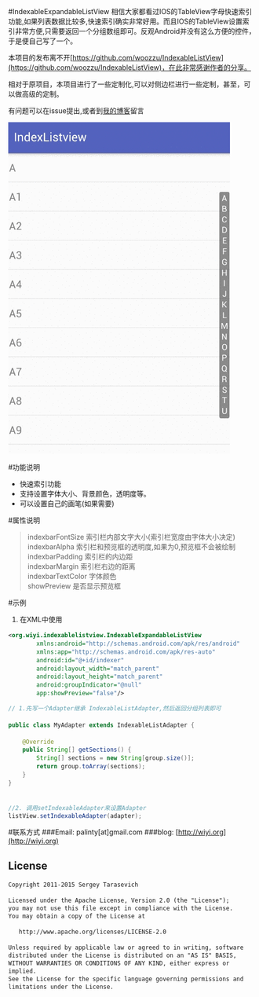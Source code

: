#IndexableExpandableListView
相信大家都看过IOS的TableView字母快速索引功能,如果列表数据比较多,快速索引确实非常好用。而且IOS的TableView设置索引非常方便,只需要返回一个分组数组即可。反观Android并没有这么方便的控件，于是便自己写了一个。   

本项目的发布离不开[https://github.com/woozzu/IndexableListView](https://github.com/woozzu/IndexableListView)，在此非常感谢作者的分享。

相对于原项目，本项目进行了一些定制化,可以对侧边栏进行一些定制，甚至，可以做高级的定制。

有问题可以在issue提出,或者到[我的博客](http://wiyi.org)留言

![demo示例](./screenhost/screenhost-1.gif)

#功能说明

* 快速索引功能
* 支持设置字体大小、背景颜色，透明度等。
* 可以设置自己的画笔(如果需要)

#属性说明  
> indexbarFontSize 索引栏内部文字大小(索引栏宽度由字体大小决定)   
> indexbarAlpha 索引栏和预览框的透明度,如果为0,预览框不会被绘制   
> indexbarPadding 索引栏的内边距   
> indexbarMargin 索引栏右边的距离   
> indexbarTextColor 字体颜色   
> showPreview 是否显示预览框   


#示例
1. 在XML中使用  

``` xml 
<org.wiyi.indexablelistview.IndexableExpandableListView
	    xmlns:android="http://schemas.android.com/apk/res/android"    
	    xmlns:app="http://schemas.android.com/apk/res-auto"   
	    android:id="@+id/indexer"    
	    android:layout_width="match_parent"   
	    android:layout_height="match_parent"   
	    android:groupIndicator="@null"   
	    app:showPreview="false"/> 
```
``` java
// 1.先写一个Adapter继承 IndexableListAdapter,然后返回分组列表即可

public class MyAdapter extends IndexableListAdapter {

    @Override
    public String[] getSections() {
        String[] sections = new String[group.size()];
        return group.toArray(sections);
    }
}  


//2. 调用setIndexableAdapter来设置Adapter
listView.setIndexableAdapter(adapter);

```


#联系方式
###Email: palinty[at]gmail.com
###blog: [http://wiyi.org](http://wiyi.org)

## License

    Copyright 2011-2015 Sergey Tarasevich

    Licensed under the Apache License, Version 2.0 (the "License");
    you may not use this file except in compliance with the License.
    You may obtain a copy of the License at

       http://www.apache.org/licenses/LICENSE-2.0

    Unless required by applicable law or agreed to in writing, software
    distributed under the License is distributed on an "AS IS" BASIS,
    WITHOUT WARRANTIES OR CONDITIONS OF ANY KIND, either express or implied.
    See the License for the specific language governing permissions and
    limitations under the License.